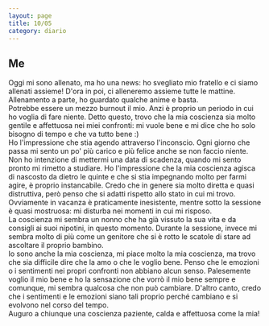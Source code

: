 ```yaml
--- 
layout: page
title: 10/05
category: diario
---
```


## Me

Oggi mi sono allenato, ma ho una news: ho svegliato mio fratello e ci siamo
allenati assieme! D'ora in poi, ci alleneremo assieme tutte le mattine.  
Allenamento a parte, ho guardato qualche anime e basta.  
Potrebbe essere un mezzo burnout il mio. Anzi è proprio un periodo in cui ho 
voglia di fare niente. Detto questo, trovo che la mia coscienza sia molto
gentile e affettuosa nei miei confronti: mi vuole bene e mi dice che ho solo
bisogno di tempo e che va tutto bene :)  
Ho l'impressione che stia agendo attraverso l'inconscio. Ogni giorno che passa
mi sento un po' più carico e più felice anche se non faccio niente. Non ho
intenzione di mettermi una data di scadenza, quando mi sento pronto mi rimetto a
studiare. Ho l'impressione che la mia coscienza agisca di nascosto da dietro le
quinte e che si stia impegnando molto per farmi agire, è proprio instancabile.
Credo che in genere sia molto diretta e quasi distruttiva, però penso che si
adatti rispetto allo stato in cui mi trovo. Ovviamente in vacanza è praticamente
inesistente, mentre sotto la sessione è quasi mostruosa: mi disturba nei momenti
in cui mi risposo.  
La coscienza mi sembra un nonno che ha già vissuto la sua vita e da consigli ai
suoi nipotini, in questo momento. Durante la sessione, invece mi sembra molto di
più come un genitore che si è rotto le scatole di stare ad ascoltare il proprio
bambino.  
Io sono anche la mia coscienza, mi piace molto la mia coscienza, ma trovo che
sia difficile dire che la amo o che le voglio bene. Penso che le emozioni o i
sentimenti nei propri confronti non abbiano alcun senso. Palesemente voglio il
mio bene e ho la sensazione che vorrò il mio bene sempre e comunque, mi sembra
qualcosa che non può cambiare. D'altro canto, credo che i sentimenti e le
emozioni siano tali proprio perché cambiano e si evolvono nel corso del tempo.  
Auguro a chiunque una coscienza paziente, calda e affettuosa come la mia!
